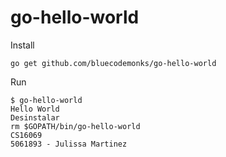 # go-hello-world

Install

```
go get github.com/bluecodemonks/go-hello-world
```

Run

```
$ go-hello-world
Hello World
Desinstalar
rm $GOPATH/bin/go-hello-world
CS16069
5061893 - Julissa Martinez 
